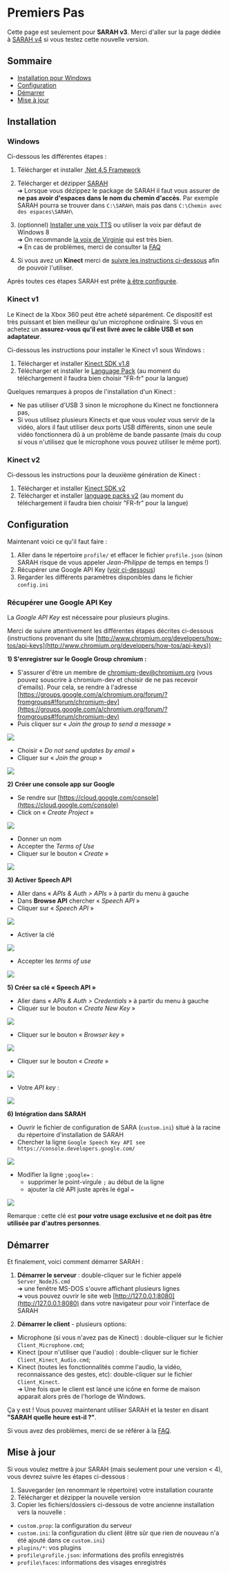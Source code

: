 # Premiers Pas

Cette page est seulement pour **SARAH v3**. Merci d'aller sur la page dédiée à [SARAH v4](installation_v4) si vous testez cette nouvelle version.

## Sommaire

* [Installation pour Windows](#windows)
* [Configuration](#configuration)
* [Démarrer](#démarrer)
* [Mise à jour](#mise-à-jour)

## Installation

### Windows

Ci-dessous les différentes étapes :

1. Télécharger et installer [.Net 4.5 Framework](http://www.microsoft.com/fr-fr/download/details.aspx?id=30653)

2. Télécharger et dézipper [SARAH](http://encausse.net/s-a-r-a-h/)   
  ➔ Lorsque vous dézippez le package de SARAH il faut vous assurer de **ne pas avoir d'espaces dans le nom du chemin d'accès**. Par exemple SARAH pourra se trouver dans `C:\SARAH\` mais pas dans `C:\Chemin avec des espaces\SARAH\`

3. (optionnel) [Installer une voix TTS](http://encausse.wordpress.com/2013/05/23/sarah-joshua-jarvis-yuri-et-les-autres/) ou utiliser la voix par défaut de Windows 8      
  ➔ On recommande [la voix de Virginie](http://www.ac-limoges.fr/ia87/spip.php?article315) qui est très bien.   
  ➔ En cas de problèmes, merci de consulter la [FAQ](faq)

4. Si vous avez un **Kinect** merci de [suivre les instructions ci-dessous](#kinect-v1) afin de pouvoir l'utiliser.

Après toutes ces étapes SARAH est prête [à être configurée](#configuration).

### Kinect v1

Le Kinect de la Xbox 360 peut être acheté séparément. Ce dispositif est très puissant et bien meilleur qu'un microphone ordinaire. Si vous en achetez un **assurez-vous qu'il est livré avec le câble USB et son adaptateur**.

Ci-dessous les instructions pour installer le Kinect v1 sous Windows :

1. Télécharger et installer [Kinect SDK v1.8](http://www.microsoft.com/en-us/download/confirmation.aspx?id=40278)
2. Télécharger et installer le [Language Pack](http://www.microsoft.com/en-us/download/details.aspx?id=34809) (au moment du téléchargement il faudra bien choisir "FR-fr" pour la langue)

Quelques remarques à propos de l'installation d'un Kinect :
* Ne pas utiliser d'USB 3 sinon le microphone du Kinect ne fonctionnera pas,
* Si vous utilisez plusieurs Kinects et que vous voulez vous servir de la vidéo, alors il faut utiliser deux ports USB différents, sinon une seule vidéo fonctionnera dû à un problème de bande passante (mais du coup si vous n'utilisez que le microphone vous pouvez utiliser le même port).

### Kinect v2

Ci-dessous les instructions pour la deuxième génération de Kinect :

1. Télécharger et installer [Kinect SDK v2](http://www.microsoft.com/en-us/download/details.aspx?id=44561)
2. Télécharger et installer [language packs v2](http://www.microsoft.com/en-us/download/details.aspx?id=43662) (au moment du téléchargement il faudra bien choisir "FR-fr" pour la langue)

## Configuration

Maintenant voici ce qu'il faut faire :

1. Aller dans le répertoire `profile/` et effacer le fichier `profile.json` (sinon SARAH risque de vous appeler _Jean-Philippe_ de temps en temps !)
2. Récupérer une Google API Key ([voir ci-dessous](#récupérer-une-google-api-key))
3. Regarder les différents paramètres disponibles dans le fichier `config.ini`

### Récupérer une Google API Key

La _Google API Key_ est nécessaire pour plusieurs plugins.

Merci de suivre attentivement les différentes étapes décrites ci-dessous (instructions provenant du site [http://www.chromium.org/developers/how-tos/api-keys](http://www.chromium.org/developers/how-tos/api-keys))

**1) S'enregistrer sur le Google Group chromium :**

* S'assurer d'être un membre de chromium-dev@chromium.org (vous pouvez souscrire à chromium-dev et choisir de ne pas recevoir d'emails). Pour cela, se rendre à l'adresse [https://groups.google.com/a/chromium.org/forum/?fromgroups#!forum/chromium-dev](https://groups.google.com/a/chromium.org/forum/?fromgroups#!forum/chromium-dev)
* Puis cliquer sur « _Join the group to send a message_ »

![](https://raw.githubusercontent.com/JpEncausse/SARAH-Documentation/gh-pages/markdown/images/Installation_Google_Speech_API_1.png)

* Choisir « _Do not send updates by email_ »
* Cliquer sur « _Join the group_ »

![](https://raw.githubusercontent.com/JpEncausse/SARAH-Documentation/gh-pages/markdown/images/Installation_Google_Speech_API_2.png)

**2) Créer une console app sur Google**

* Se rendre sur [https://cloud.google.com/console](https://cloud.google.com/console)
* Click on « _Create Project_ »

![](https://raw.githubusercontent.com/JpEncausse/SARAH-Documentation/gh-pages/markdown/images/Installation_Google_Speech_API_3.png)

* Donner un nom
* Accepter the _Terms of Use_
* Cliquer sur le bouton « _Create_ »

![](https://raw.githubusercontent.com/JpEncausse/SARAH-Documentation/gh-pages/markdown/images/Installation_Google_Speech_API_4.png)

**3) Activer Speech API**

* Aller dans « _APIs & Auth > APIs_ » à partir du menu à gauche
* Dans **Browse API** chercher « _Speech API_ »
* Cliquer sur « _Speech API_ »

![](https://raw.githubusercontent.com/JpEncausse/SARAH-Documentation/gh-pages/markdown/images/Installation_Google_Speech_API_5.png)

* Activer la clé

![](https://raw.githubusercontent.com/JpEncausse/SARAH-Documentation/gh-pages/markdown/images/Installation_Google_Speech_API_6.png)

* Accepter les _terms of use_

![](https://raw.githubusercontent.com/JpEncausse/SARAH-Documentation/gh-pages/markdown/images/Installation_Google_Speech_API_7.png)

**5) Créer sa clé « Speech API »**

* Aller dans « _APIs & Auth > Credentials_ » à partir du menu à gauche
* Cliquer sur le bouton « _Create New Key_ »

![](https://raw.githubusercontent.com/JpEncausse/SARAH-Documentation/gh-pages/markdown/images/Installation_Google_Speech_API_8.png)

* Cliquer sur le bouton « _Browser key_ »

![](https://raw.githubusercontent.com/JpEncausse/SARAH-Documentation/gh-pages/markdown/images/Installation_Google_Speech_API_9.png)

* Cliquer sur le bouton « _Create_ »

![](https://raw.githubusercontent.com/JpEncausse/SARAH-Documentation/gh-pages/markdown/images/Installation_Google_Speech_API_10.png)

* Votre _API key_ :

![](https://raw.githubusercontent.com/JpEncausse/SARAH-Documentation/gh-pages/markdown/images/Installation_Google_Speech_API_11.png)

**6) Intégration dans SARAH**

* Ouvrir le fichier de configuration de SARA (`custom.ini`) situé à la racine du répertoire d'installation de SARAH
* Chercher la ligne `Google Speech Key API see https://console.developers.google.com/`

![](https://raw.githubusercontent.com/JpEncausse/SARAH-Documentation/gh-pages/markdown/images/Installation_Google_Speech_API_12.png)

* Modifier la ligne `;google=` :
  + supprimer le point-virgule `;` au début de la ligne
  + ajouter la clé API juste après le égal `=`

![](https://raw.githubusercontent.com/JpEncausse/SARAH-Documentation/gh-pages/markdown/images/Installation_Google_Speech_API_13.png)

Remarque : cette clé est **pour votre usage exclusive et ne doit pas être utilisée par d'autres personnes**. 

## Démarrer

Et finalement, voici comment démarrer SARAH :

1. **Démarrer le serveur** : double-cliquer sur le fichier appelé `Server_NodeJS.cmd`         
  ➔ une fenêtre MS-DOS s'ouvre affichant plusieurs lignes    
  ➔ vous pouvez ouvrir le site web [http://127.0.0.1:8080](http://127.0.0.1:8080) dans votre navigateur pour voir l'interface de SARAH

2. **Démarrer le client** - plusieurs options:       
  + Microphone (si vous n'avez pas de Kinect) : double-cliquer sur le fichier `Client_Microphone.cmd`;
  + Kinect (pour n'utiliser que l'audio) : double-cliquer sur le fichier `Client_Kinect_Audio.cmd`;
  + Kinect (toutes les fonctionnalités comme l'audio, la vidéo, reconnaissance des gestes, etc): double-cliquer sur le fichier `Client_Kinect`.    
  ➔ Une fois que le client est lancé une icône en forme de maison apparait alors près de l'horloge de Windows.

Ça y est ! Vous pouvez maintenant utiliser SARAH et la tester en disant __"SARAH quelle heure est-il ?"__.

Si vous avez des problèmes, merci de se référer à la [FAQ](faq).

## Mise à jour

Si vous voulez mettre à jour SARAH (mais seulement pour une version < 4), vous devrez suivre les étapes ci-dessous :

1. Sauvegarder (en renommant le répertoire) votre installation courante
2. Télécharger et dézipper la nouvelle version
3. Copier les fichiers/dossiers ci-dessous de votre ancienne installation vers la nouvelle :
  + `custom.prop`: la configuration du serveur
  + `custom.ini`: la configuration du client (être sûr que rien de nouveau n'a été ajouté dans ce `custom.ini`)
  + `plugins/*`: vos plugins
  + `profile\profile.json`: informations des profils enregistrés
  + `profile\faces`: informations des visages enregistrés

